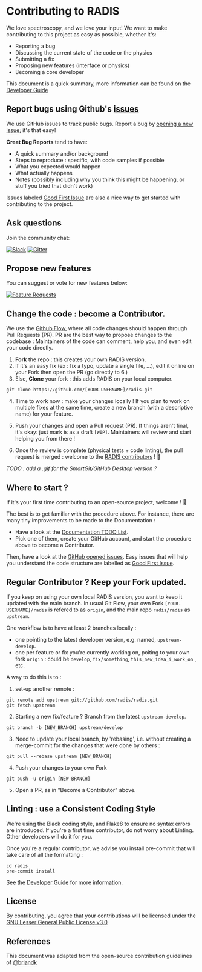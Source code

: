 # Contributing to RADIS

We love spectroscopy, and we love your input! We want to make contributing to this project as easy as possible, whether it's:

- Reporting a bug
- Discussing the current state of the code or the physics
- Submitting a fix
- Proposing new features (interface or physics)
- Becoming a core developer

This document is a quick summary, more information can be found on the [Developer Guide](https://radis.readthedocs.io/en/latest/dev/developer.html)


## Report bugs using Github's [issues](https://github.com/radis/radis/issues)
We use GitHub issues to track public bugs. Report a bug by [opening a new issue](https://github.com/radis/radis/issues/new/choose); it's that easy!

**Great Bug Reports** tend to have:

- A quick summary and/or background
- Steps to reproduce : specific, with code samples if possible
- What you expected would happen
- What actually happens
- Notes (possibly including why you think this might be happening, or stuff you tried that didn't work)

Issues labeled [Good First Issue](https://github.com/radis/radis/issues?q=is%3Aissue+is%3Aopen+label%3A%22good+first+issue%22)
are also a nice way to get started with contributing to the project.


## Ask questions

Join the community chat:

[![Slack](https://img.shields.io/badge/slack-join-green.svg?logo=slack)](https://radis.github.io/slack-invite/)
[![Gitter](https://badges.gitter.im/Join%20Chat.svg)](https://gitter.im/radis-radiation/community)

## Propose new features

You can suggest or vote for new features below:

[![Feature Requests](https://feathub.com/radis/radis?format=svg)](https://feathub.com/radis/radis)


## Change the code : become a Contributor.

We use the [Github Flow](https://guides.github.com/introduction/flow/index.html), where
all code changes should happen through Pull Requests (PR). PR are the best way to propose changes to the codebase :
Maintainers of the code can comment, help you, and even edit your code directly.

1. **Fork** the repo : this creates your own RADIS version.
2. If it's an easy fix (ex : fix a typo, update a single file, ...), edit it online on your Fork then open the PR (go directly to 6.)
3. Else, **Clone** your fork : this adds RADIS on your local computer.

```git clone https://github.com/[YOUR-USERNAME]/radis.git```

4. Time to work now : make your changes locally ! If you plan to work on multiple fixes at the same time,
create a new branch (with a descriptive name) for your feature.

5. Push your changes and open a Pull request (PR). If things aren't final, it's okay: just mark is as a draft `[WIP]`. Maintainers will review and start helping you from there !
6. Once the review is complete (physical tests + code linting), the pull request is merged : welcome to the [RADIS contributors](https://github.com/radis/radis/graphs/contributors) ! :clap:

*TODO : add a .gif for the SmartGit/GitHub Desktop version ?*

## Where to start ?

If it's your first time contributing to an open-source project, welcome ! 👋

The best is to get familiar with the procedure above. For instance, there are many tiny improvements to be made to the Documentation :
- Have a look at the [Documentation TODO List](https://github.com/radis/radis/issues/77).
- Pick one of them, create your GitHub account, and start the procedure above to become a Contributor.

Then, have a look at the [GitHub opened issues](https://github.com/radis/radis/issues). Easy issues that will help you understand the code structure are labelled as
[Good First Issue](https://github.com/radis/radis/contribute).


## Regular Contributor ? Keep your Fork updated.

If you keep on using your own local RADIS version, you want to keep it updated with the main branch.
In usual Git Flow, your own Fork ``[YOUR-USERNAME]/radis`` is refered to as ``origin``, and the main
repo ``radis/radis`` as ``upstream``.

One workflow is to have at least 2 branches locally :

- one pointing to the latest developer version, e.g. named, ``upstream-develop``.
- one per feature or fix you're currently working on, poiting to your own fork ``origin`` : could be ``develop``, ``fix/something``, ``this_new_idea_i_work_on`` , etc.

A way to do this is to :

1. set-up another remote :

```
git remote add upstream git://github.com/radis/radis.git
git fetch upstream
```

2. Starting a new fix/feature ? Branch from the latest ``upstream-develop``.
```
git branch -b [NEW_BRANCH] upstream/develop
```

3. Need to update your local branch, by 'rebasing', i.e. without creating a merge-commit for the changes that were done by others  :

```
git pull --rebase upstream [NEW_BRANCH]
```
4. Push your changes to your own Fork
```
git push -u origin [NEW-BRANCH]
```
5. Open a PR, as in "Become a Contributor" above.



## Linting : use a Consistent Coding Style

We're using the Black coding style, and Flake8 to ensure no syntax errors are introduced.
If you're a first time contributor, do not worry about Linting. Other developers will do it for you.

Once you're a regular contributor, we advise you install pre-commit that will take care of all the formatting :

```
cd radis
pre-commit install
```

See the [Developer Guide](https://radis.readthedocs.io/en/latest/dev/developer.html#code-linting)
for more information.

## License
By contributing, you agree that your contributions will be licensed under the [GNU Lesser General Public License v3.0](https://github.com/radis/radis/blob/develop/LICENSE)

## References
This document was adapted from the open-source contribution guidelines of [@briandk](https://gist.github.com/briandk/3d2e8b3ec8daf5a27a62)
